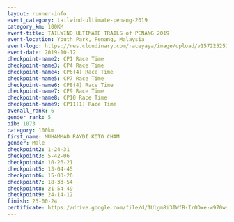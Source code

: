 ```yaml
---
layout: runner-info 
event_category: tailwind-ultimate-penang-2019 
category_km: 100KM 
event-title: TAILWIND ULTIMATE TRAILS of PENANG 2019 
event-location: Youth Park, Penang, Malaysia 
event-logo: https://res.cloudinary.com/raceyaya/image/upload/v1572252513/logo/utop-2019_h9tzys.jpg 
event-date: 2019-10-12 
checkpoint-name2: CP1 Race Time 
checkpoint-name3: CP4 Race Time 
checkpoint-name4: CP6(4) Race Time 
checkpoint-name5: CP7 Race Time 
checkpoint-name6: CP8(4) Race Time 
checkpoint-name7: CP9 Race Time 
checkpoint-name8: CP10 Race Time 
checkpoint-name9: CP11(1) Race Time 
overall_rank: 6
gender_rank: 5
bib: 1073
category: 100km
first_name: MUHAMMAD RAYDI KOTO CHAM
gender: Male
checkpoint2: 1-24-31
checkpoint3: 5-42-06
checkpoint4: 10-26-21
checkpoint5: 13-04-45
checkpoint6: 15-03-26
checkpoint7: 18-33-54
checkpoint8: 21-54-49
checkpoint9: 24-14-12
finish: 25-00-24
certificate: https://drive.google.com/file/d/1Ulgm8i3IWfB-Ir0Dxe-w970wsqR7KT_N/view?usp=sharing
---
```

